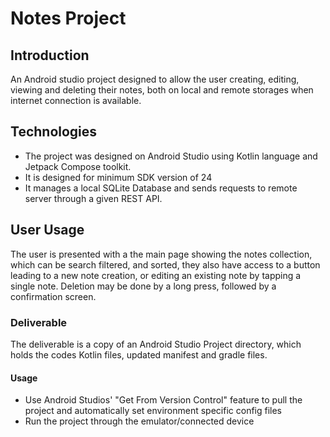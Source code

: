 # Notes Project

## Introduction
An Android studio project designed to allow the user creating, editing, viewing and deleting their notes,
both on local and remote storages when internet connection is available.

## Technologies
* The project was designed on Android Studio using Kotlin language and Jetpack Compose toolkit.
* It is designed for minimum SDK version of 24 
* It manages a local SQLite Database and sends requests to remote server through a given REST API. 

## User Usage
The user is presented with a the main page showing the notes collection, which can be search filtered, and sorted,
they also have access to a button leading to a new note creation, or editing an existing note by tapping a single note.
Deletion may be done by a long press, followed by a confirmation screen.

### Deliverable
The deliverable is a copy of an Android Studio Project directory, which holds the codes Kotlin files, updated manifest and gradle files.

#### Usage
* Use Android Studios' "Get From Version Control" feature to pull the project and automatically set environment specific config files
* Run the project through the emulator/connected device